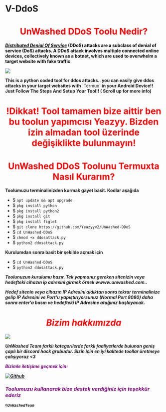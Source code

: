 # V-DdoS<h1 style="color:red" align="center">UnWashed DDoS Toolu Nedir?</h1>
<div>
<p style="color:black"><b><i><u>Distributed Denial Of Service</u></i> (DDoS) attacks are a subclass of denial of service (DoS) attacks. A DDoS attack involves multiple connected online devices, collectively known as a botnet, which are used to overwhelm a target website with fake traffic.</b></p>
<img src="https://cdn.discordapp.com/attachments/870740780938047520/870740893093724240/20210731_005139.jpg">
<p style="color:80% black"><b>This is a python coded tool for ddos attacks.. you can easily give ddos attacks in your target websites with</b> `Termux` <b>in your Android Device!! Just Follow The Steps And Setup Your Tool!! ( Scroll up for more info) </b> 
<br>
<h1 align="center" style="color:red">!Dikkat! Tool tamamen bize aittir ben bu toolun yapımcısı Yeazyy. Bizden izin almadan tool üzerinde değişiklikte bulunmayın! <h1>

<h1 style="color:red" align="center"> UnWashed DDoS Toolunu Termuxta Nasıl Kurarım?</h1>

<p><b>Toolumuzu terminalinizden kurmak gayet basit. Kodlar aşağıda</b></p>

- $ `apt update && apt upgrade`
- $ `pkg install python`
- $ `pkg install python2`
- $ `pkg install git`
- $ `pkg install figlet`
- $ `git clone https://github.com/Yeazyyv2/UnWashed-DDoS`
- $ `cd UnWashed-DDoS`
- $ `chmod +x ddosattack.py`
- $ `python2 ddosattack.py`

<p><b>Kurulumdan sonra basit bir şekilde açmak için</b></p>

- $ `cd UnWashed-DDoS`
- $ `python2 ddosattack.py`

<p><b><i> Toolunuzun kurulumu hazır. Tek yapmanız gereken sitenizin veya hedefteki cihazın ip adresini girmek örnek wwww.unwashed.com..</b></i></p>

<p><b><i>Hedef sitenin veya cihazın IP Adresini aldıktan sonra tekrar terminalinize gelip IP Adresini ve Port'u yapıştırıyorsunuz (Normal Port 8080) daha sonra enter'a basın ve hedefteki IP Adresine atağınız başlayacak.<p><b><i>
<div>
<h1 style="color:red" align="center"> Bizim hakkımızda </h1>

<img src="https://media.discordapp.net/attachments/1160594417632170085/1168918913157971999/CortexBot-84.png?ex=65538392&is=65410e92&hm=47dba28a90b23273d4fea4b6783f954da12105541cf834ab6a65f07725322131&">

<p><b>UnWashed Team farklı kategorilerde farklı faaliyetlerde bulunan geniş çaplı bir discord hack grubudur. Sizin için en iyi kalitede toollar üretmeye çalışıyoruz <3 </b></p>

<p style="color:purple"><b>Bizimle iletişime geçmek için:</b></p>

[![Github](https://img.shields.io/badge/Facebook-FBGroup-blue?style=for-the-badge&logo=facebook)](https://discord.com/invite/XyTeBfYV5U)

<h3 style="color:purple"> Toolumuzu kullanarak bize destek verdiğiniz için teşekkür ederiz </h3>

``©UnWashedTeam``


